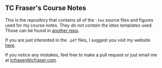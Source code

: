 ## TC Fraser's Course Notes

This is the repository that contains all of the `.tex` source files and figures used for my course notes. They *do not contain the latex templates* used. Those can be found in [another repo](https://github.com/tcfraser/latex-packages).

If you are just interested in the `.pdf` files, I suggest you visit my website [here](http://tcfraser.com/coursenotes/).

If you notice any mistakes, feel free to make a pull request or just email me at tcfraser@tcfraser.com.
